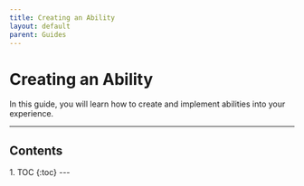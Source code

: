 ```yaml
---
title: Creating an Ability
layout: default
parent: Guides
---
```


# Creating an Ability
In this guide, you will learn how to create and implement abilities into your experience.

---
<h2 class="text-delta">Contents</h2>
1. TOC
{:toc}
---

